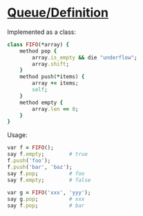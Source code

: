 [1]: http://rosettacode.org/wiki/Queue/Definition

# [Queue/Definition][1]

Implemented as a class:

```ruby
class FIFO(*array) {
    method pop {
        array.is_empty && die "underflow";
        array.shift;
    }
    method push(*items) {
        array += items;
        self;
    }
    method empty {
        array.len == 0;
    }
}
```


Usage:

```ruby
var f = FIFO();
say f.empty;        # true
f.push('foo');
f.push('bar', 'baz');
say f.pop;          # foo
say f.empty;        # false
 
var g = FIFO('xxx', 'yyy');
say g.pop;          # xxx
say f.pop;          # bar
```